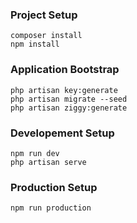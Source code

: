 ### Project Setup
```
composer install 
npm install
```
### Application Bootstrap

```
php artisan key:generate 
php artisan migrate --seed
php artisan ziggy:generate
```

### Developement Setup

```
npm run dev
php artisan serve 
```
### Production Setup

```
npm run production
```
